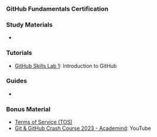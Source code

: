 ### <a name="GitHub-Fundamentals-Certification"></a> GitHub Fundamentals Certification 

### Study Materials

- 

### Tutorials

- [GitHub Skills Lab 1](https://github.com/skills/introduction-to-github): Introduction to GitHub

### Guides

- 

### Bonus Material

- [Terms of Service (TOS)](https://docs.github.com/en/site-policy/github-terms/github-terms-of-service) 
- [Git & GitHub Crash Course 2023 - Academind](https://www.youtube.com/watch?v=ulQA5tjJark): YouTube
